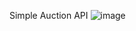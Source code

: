 Simple Auction API
![image](https://github.com/TuanDangIT/AuctionApi2.0/assets/128043070/d0abf612-3832-48cd-a217-ce5217092547)
